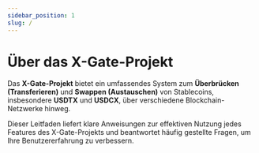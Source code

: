 ```yaml
---
sidebar_position: 1
slug: /
---
```


# Über das X-Gate-Projekt

Das **X-Gate-Projekt** bietet ein umfassendes System zum **Überbrücken (Transferieren)** und **Swappen (Austauschen)** von Stablecoins, insbesondere **USDTX** und **USDCX**, über verschiedene Blockchain-Netzwerke hinweg.

Dieser Leitfaden liefert klare Anweisungen zur effektiven Nutzung jedes Features des X-Gate-Projekts und beantwortet häufig gestellte Fragen, um Ihre Benutzererfahrung zu verbessern.